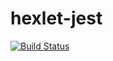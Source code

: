 # hexlet-jest 
[![Build Status](https://travis-ci.org/Hydazepam/hexlet-jest.svg?branch=master)](https://travis-ci.org/Hydazepam/hexlet-jest)